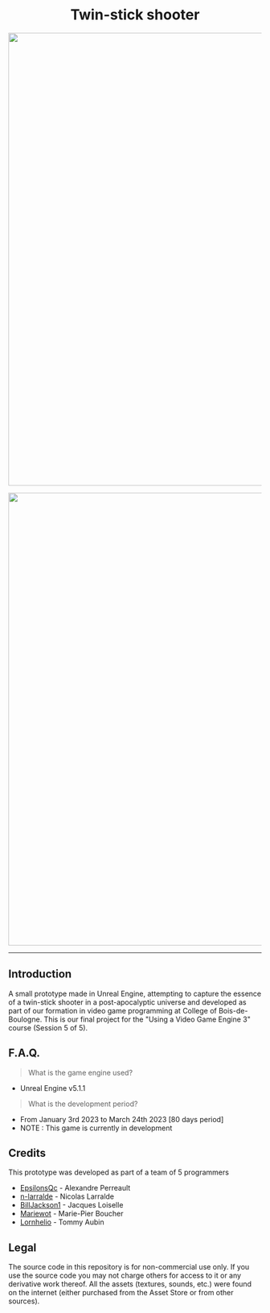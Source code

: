 <h1 align="center">Twin-stick shooter</h1>
<p align="center"><img width="900" src="https://user-images.githubusercontent.com/11299907/221456503-d3164c65-f942-4238-b6e6-865fa9bfa98d.png"></p>
<p align="center"><img width="900" src="https://user-images.githubusercontent.com/11299907/221456507-732c4653-c4b8-4d6e-982f-6bd7910ac72e.png"></p>

---

## Introduction
A small prototype made in Unreal Engine, attempting to capture the essence of a twin-stick shooter in a post-apocalyptic universe and developed as part of our formation in video game programming at College of Bois-de-Boulogne. This is our final project for the "Using a Video Game Engine 3" course (Session 5 of 5).

## F.A.Q.
> What is the game engine used?
- Unreal Engine v5.1.1

> What is the development period?
- From January 3rd 2023 to March 24th 2023 [80 days period]
- NOTE : This game is currently in development

## Credits
This prototype was developed as part of a team of 5 programmers

- [EpsilonsQc](https://github.com/EpsilonsQc) - Alexandre Perreault
- [n-larralde](https://github.com/n-larralde) - Nicolas Larralde
- [BillJackson1](https://github.com/BillJackson1) - Jacques Loiselle
- [Mariewot](https://github.com/Mariewot) - Marie-Pier Boucher
- [Lornhelio](https://github.com/Lornhelio) - Tommy Aubin

## Legal
The source code in this repository is for non-commercial use only. If you use the source code you may not charge others for access to it or any derivative work thereof. All the assets (textures, sounds, etc.) were found on the internet (either purchased from the Asset Store or from other sources).
